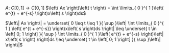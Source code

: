 $A:\ C\left[ 0, 1 \right] \to C\left[ 0, 1 \right]$
$\left( Ax \right)\left( t \right) = \int \limits_{ 0 }^{ 1 }\left( e^{t} + e^{-s} \right)x\left( s \right)ds$

$\left\| Ax \right\| = \underset{ 0 \leq t \leq 1 }{ \sup }\left| \int \limits_{ 0 }^{ 1 } \left( e^{t + e^{-s}} \right)x\left( s \right)ds \right| \leq \underset{ t \in \left[ 0; 1 \right] }{ \sup } \int \limits_{ 0 }^{ 1 }\left( e^{t} + e^{-s} \right)\left| x\left( s \right) \right|ds \leq \underset{ t \in \left[ 0; 1 \right] }{ \sup }\left\|  \right\|$